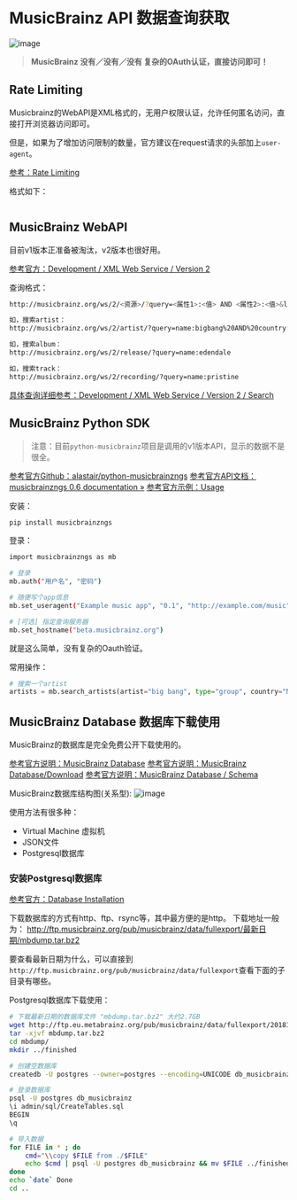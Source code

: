 # MusicBrainz API 数据查询获取

![image](https://user-images.githubusercontent.com/14041622/49683938-702adc00-fb07-11e8-9997-6cc62426bd20.png)

> **MusicBrainz 没有／没有／没有 复杂的OAuth认证，直接访问即可！**


## Rate Limiting

Musicbrainz的WebAPI是XML格式的，无用户权限认证，允许任何匿名访问，直接打开浏览器访问即可。

但是，如果为了增加访问限制的数量，官方建议在request请求的头部加上`user-agent`。

[参考：Rate Limiting](https://musicbrainz.org/doc/XML_Web_Service/Rate_Limiting)

格式如下：
```json

```




## MusicBrainz WebAPI


目前v1版本正准备被淘汰，v2版本也很好用。

[参考官方：Development / XML Web Service / Version 2](https://musicbrainz.org/doc/Development/XML_Web_Service/Version_2)

查询格式：
```sh
http://musicbrainz.org/ws/2/<资源>/?query=<属性1>:<值> AND <属性2>:<值>&limit=<显示数>

如，搜索artist：
http://musicbrainz.org/ws/2/artist/?query=name:bigbang%20AND%20country:NO&limit=10

如，搜索album：
http://musicbrainz.org/ws/2/release/?query=name:edendale

如，搜索track：
http://musicbrainz.org/ws/2/recording/?query=name:pristine
```

[具体查询详细参考：Development / XML Web Service / Version 2 / Search](https://musicbrainz.org/doc/Development/XML_Web_Service/Version_2/Search)





## MusicBrainz Python SDK

> 注意：目前`python-musicbrainz`项目是调用的v1版本API，显示的数据不是很全。

[参考官方Github：alastair/python-musicbrainzngs](https://github.com/alastair/python-musicbrainzngs)
[参考官方API文档：musicbrainzngs 0.6 documentation »](https://python-musicbrainzngs.readthedocs.io/en/v0.6/api/#getting-data)
[参考官方示例：Usage](https://python-musicbrainzngs.readthedocs.io/en/v0.6/usage/)

安装：
```sh
pip install musicbrainzngs
```

登录：
```sh
import musicbrainzngs as mb

# 登录
mb.auth("用户名", "密码")

# 随便写个app信息
mb.set_useragent("Example music app", "0.1", "http://example.com/music")

# [可选] 指定查询服务器
mb.set_hostname("beta.musicbrainz.org")
```

就是这么简单，没有复杂的Oauth验证。


常用操作：
```py
# 搜索一个artist
artists = mb.search_artists(artist="big bang", type="group", country="Norway")
```



## MusicBrainz Database 数据库下载使用

MusicBrainz的数据库是完全免费公开下载使用的。

[参考官方说明：MusicBrainz Database](https://musicbrainz.org/doc/MusicBrainz_Database)
[参考官方说明：MusicBrainz Database/Download](https://wiki.musicbrainz.org/MusicBrainz_Database/Download)
[参考官方说明：MusicBrainz Database / Schema](https://musicbrainz.org/doc/MusicBrainz_Database/Schema)


MusicBrainz数据库结构图(关系型):
![image](https://user-images.githubusercontent.com/14041622/49684367-1d085780-fb0e-11e8-8e5c-3e0928d902e1.png)


使用方法有很多种：
- Virtual Machine 虚拟机
- JSON文件
- Postgresql数据库


### 安装Postgresql数据库

[参考官方：Database Installation](https://wiki.musicbrainz.org/History:Database_Installation)

下载数据库的方式有http、ftp、rsync等，其中最方便的是http。
下载地址一般为：
http://ftp.musicbrainz.org/pub/musicbrainz/data/fullexport/最新日期/mbdump.tar.bz2

要查看最新日期为什么，可以直接到`http://ftp.musicbrainz.org/pub/musicbrainz/data/fullexport`查看下面的子目录有哪些。

Postgresql数据库下载使用：
```sh
# 下载最新日期的数据库文件 "mbdump.tar.bz2" 大约2.7GB
wget http://ftp.eu.metabrainz.org/pub/musicbrainz/data/fullexport/20181205-001547/mbdump.tar.bz2
tar -xjvf mbdump.tar.bz2
cd mbdump/
mkdir ../finished

# 创建空数据库
createdb -U postgres --owner=postgres --encoding=UNICODE db_musicbrainz

# 登录数据库
psql -U postgres db_musicbrainz
\i admin/sql/CreateTables.sql
BEGIN
\q

# 导入数据
for FILE in * ; do 
    cmd="\\copy $FILE from ./$FILE"
    echo $cmd | psql -U postgres db_musicbrainz && mv $FILE ../finished/
done 
echo `date` Done
cd ..
```